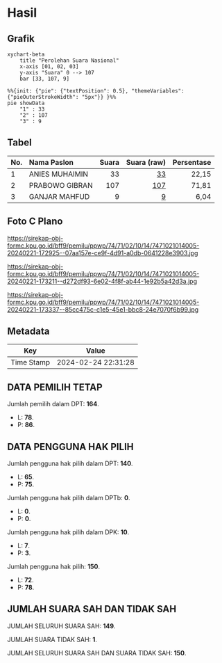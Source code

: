 # Hasil

## Grafik

```mermaid
xychart-beta
    title "Perolehan Suara Nasional"
    x-axis [01, 02, 03]
    y-axis "Suara" 0 --> 107
    bar [33, 107, 9]
```

```mermaid
%%{init: {"pie": {"textPosition": 0.5}, "themeVariables": {"pieOuterStrokeWidth": "5px"}} }%%
pie showData
    "1" : 33
    "2" : 107
    "3" : 9
```

## Tabel

| No. | Nama Paslon    | Suara | Suara (raw) | Persentase |
|:--- |:-------------- | -----:| -----------:| ----------:|
| 1   | ANIES MUHAIMIN | 33    | [33][p-1]   | 22,15      |
| 2   | PRABOWO GIBRAN | 107   | [107][p-2]  | 71,81      |
| 3   | GANJAR MAHFUD  | 9     | [9][p-3]    | 6,04       |


[p-1]: https://github.com/gigit-pemilu/pemilu-2024/blob/main/pilpres/hitung-suara/sub/74-sulawesi-tenggara/sub/71-kota-kendari/sub/02-kendari/sub/1014-kassilampe/sub/005-tps/sub/paslon-1.txt
[p-2]: https://github.com/gigit-pemilu/pemilu-2024/blob/main/pilpres/hitung-suara/sub/74-sulawesi-tenggara/sub/71-kota-kendari/sub/02-kendari/sub/1014-kassilampe/sub/005-tps/sub/paslon-2.txt
[p-3]: https://github.com/gigit-pemilu/pemilu-2024/blob/main/pilpres/hitung-suara/sub/74-sulawesi-tenggara/sub/71-kota-kendari/sub/02-kendari/sub/1014-kassilampe/sub/005-tps/sub/paslon-3.txt

## Foto C Plano

https://sirekap-obj-formc.kpu.go.id/bff9/pemilu/ppwp/74/71/02/10/14/7471021014005-20240221-172925--07aa157e-ce9f-4d91-a0db-0641228e3903.jpg

https://sirekap-obj-formc.kpu.go.id/bff9/pemilu/ppwp/74/71/02/10/14/7471021014005-20240221-173211--d272df93-6e02-4f8f-ab44-1e92b5a42d3a.jpg

https://sirekap-obj-formc.kpu.go.id/bff9/pemilu/ppwp/74/71/02/10/14/7471021014005-20240221-173337--85cc475c-c1e5-45e1-bbc8-24e7070f6b99.jpg


## Metadata

| Key        | Value               |
| ---------- | ------------------- |
| Time Stamp | 2024-02-24 22:31:28 |


## DATA PEMILIH TETAP

Jumlah pemilih dalam DPT: **164**.
 * L: **78**.
 * P: **86**.

## DATA PENGGUNA HAK PILIH

Jumlah pengguna hak pilih dalam DPT: **140**.
 * L: **65**.
 * P: **75**.

Jumlah pengguna hak pilih dalam DPTb: **0**.
 * L: **0**.
 * P: **0**.

Jumlah pengguna hak pilih dalam DPK: **10**.
 * L: **7**.
 * P: **3**.

Jumlah pengguna hak pilih: **150**.
 * L: **72**.
 * P: **78**.

## JUMLAH SUARA SAH DAN TIDAK SAH

JUMLAH SELURUH SUARA SAH: **149**.

JUMLAH SUARA TIDAK SAH: **1**.

JUMLAH SELURUH SUARA SAH DAN SUARA TIDAK SAH: **150**.


